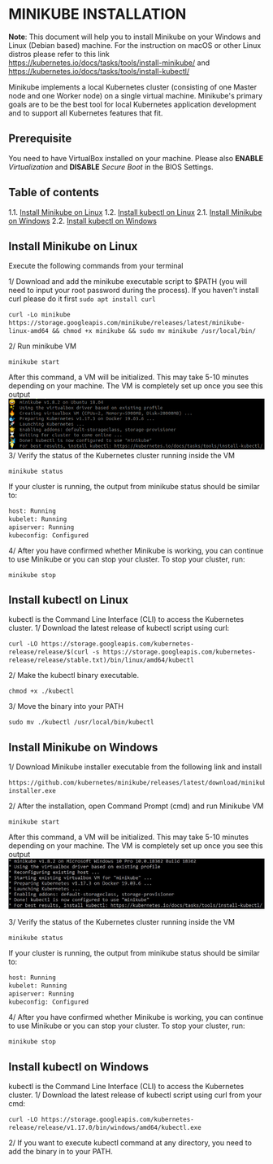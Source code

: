 # MINIKUBE INSTALLATION

**Note**: This document will help you to install Minikube on your Windows and Linux (Debian based) machine. For the instruction on macOS or other Linux distros please refer to this link https://kubernetes.io/docs/tasks/tools/install-minikube/ and https://kubernetes.io/docs/tasks/tools/install-kubectl/

Minikube implements a local Kubernetes cluster (consisting of one Master node and one Worker node) on a single virtual machine. Minikube's primary goals are to be the best tool for local Kubernetes application development and to support all Kubernetes features that fit.

## Prerequisite
You need to have VirtualBox installed on your machine. Please also **ENABLE** *Virtualization* and **DISABLE** *Secure Boot* in the BIOS Settings.

## Table of contents
1.1. [Install Minikube on Linux](#install-linux)
1.2. [Install kubectl on Linux](#install-linux-kubectl)
2.1. [Install Minikube on Windows](#install-windows)
2.2. [Install kubectl on Windows](#install-windows-kubectl)

## Install Minikube on Linux <a name="install-linux"></a>
Execute the following commands from your terminal



1/ Download and add the minikube executable script to $PATH (you will need to input your root password during the process). If you haven't install curl please do it first ```sudo apt install curl```
```
curl -Lo minikube https://storage.googleapis.com/minikube/releases/latest/minikube-linux-amd64 && chmod +x minikube && sudo mv minikube /usr/local/bin/
```
2/ Run minikube VM
```
minikube start
```
After this command, a VM will be initialized. This may take 5-10 minutes depending on your machine. The VM is completely set up once you see this output
![alt text](https://github.com/Telecom-SudParis/k8s-sdn/blob/master/static/output-linux-minikube-start.png "minikube start output Linux")
3/ Verify the status of the Kubernetes cluster running inside the VM
```
minikube status
```
If your cluster is running, the output from minikube status should be similar to:
```
host: Running
kubelet: Running
apiserver: Running
kubeconfig: Configured
```
4/ After you have confirmed whether Minikube is working, you can continue to use Minikube or you can stop your cluster. To stop your cluster, run:
```
minikube stop
```
## Install kubectl on Linux <a name="install-linux-kubectl"></a>
kubectl is the Command Line Interface (CLI) to access the Kubernetes cluster. 
1/ Download the latest release of kubectl script using curl:

```
curl -LO https://storage.googleapis.com/kubernetes-release/release/$(curl -s https://storage.googleapis.com/kubernetes-release/release/stable.txt)/bin/linux/amd64/kubectl
```
2/ Make the kubectl binary executable.
```
chmod +x ./kubectl
```
3/ Move the binary into your PATH
```
sudo mv ./kubectl /usr/local/bin/kubectl
```

## Install Minikube on Windows <a name="install-windows"></a>
1/ Download Minikube installer executable from the following link and install
```
https://github.com/kubernetes/minikube/releases/latest/download/minikube-installer.exe
```
2/ After the installation, open Command Prompt (cmd) and run Minikube VM
```
minikube start
```
After this command, a VM will be initialized. This may take 5-10 minutes depending on your machine. The VM is completely set up once you see this output
![alt text](https://github.com/Telecom-SudParis/k8s-sdn/blob/master/static/output-windows-minikube-start.png "minikube start output Windows")

3/ Verify the status of the Kubernetes cluster running inside the VM
```
minikube status
```
If your cluster is running, the output from minikube status should be similar to:
```
host: Running
kubelet: Running
apiserver: Running
kubeconfig: Configured
```
4/ After you have confirmed whether Minikube is working, you can continue to use Minikube or you can stop your cluster. To stop your cluster, run:
```
minikube stop
```
## Install kubectl on Windows <a name="install-windows-kubectl"></a>
kubectl is the Command Line Interface (CLI) to access the Kubernetes cluster. 
1/ Download the latest release of kubectl script using curl from your cmd:

```
curl -LO https://storage.googleapis.com/kubernetes-release/release/v1.17.0/bin/windows/amd64/kubectl.exe
```
2/ If you want to execute kubectl command at any directory, you need to add the binary in to your PATH.
